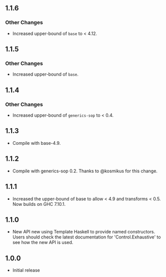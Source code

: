 ## 1.1.6

### Other Changes

* Increased upper-bound of `base` to < 4.12.

## 1.1.5

### Other Changes

* Increased upper-bound of `base`.

## 1.1.4

### Other Changes

* Increased upper-bound of `generics-sop` to < 0.4.

## 1.1.3

* Compile with base-4.9.

## 1.1.2

* Compile with generics-sop 0.2. Thanks to @kosmikus for this change.

## 1.1.1

* Increased the upper-bound of base to allow < 4.9 and transforms < 0.5. Now builds on
  GHC 7.10.1.

## 1.1.0

* New API new using Template Haskell to provide named constructors. Users should
  check the latest documentation for 'Control.Exhaustive' to see how the new API
  is used.

## 1.0.0

* Initial release
